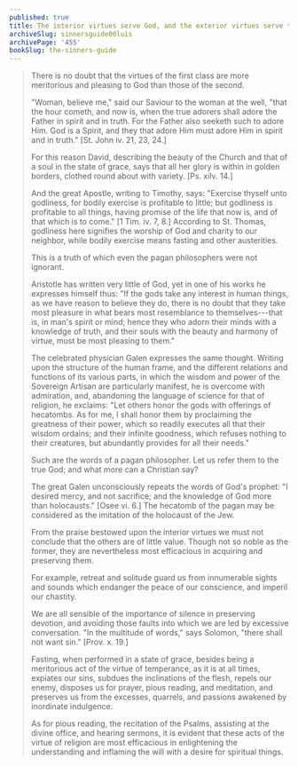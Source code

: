 ```yaml
---
published: true
title: The interior virtues serve God, and the exterior virtues serve the interior virtues
archiveSlug: sinnersguide00luis
archivePage: '455'
bookSlug: the-sinners-guide
---
```


> There is no doubt that the virtues of the first class are more meritorious and pleasing to God than those of the second.
> 
> "Woman, believe me," said our Saviour to the woman at the well, "that the hour cometh, and now is, when the true adorers shall adore the Father in spirit and in truth. For the Father also seeketh such to adore Him. God is a Spirit, and they that adore Him must adore Him in spirit and in truth." [St. John iv. 21, 23, 24.]
> 
> For this reason David, describing the beauty of the Church and that of a soul in the state of grace, says that all her glory is within in golden borders, clothed round about with variety. [Ps. xilv. 14.]
> 
> And the great Apostle, writing to Timothy, says: "Exercise thyself unto godliness, for bodily exercise is profitable to little; but godliness is profitable to all things, having promise of the life that now is, and of that which is to come." [1 Tim. iv. 7, 8.] According to St. Thomas, godliness here signifies the worship of God and charity to our neighbor, while bodily exercise means fasting and other austerities.
> 
> This is a truth of which even the pagan philosophers were not ignorant.
> 
> Aristotle has written very little of God, yet in one of his works he expresses himself thus: "If the gods take any interest in human things, as we have reason to believe they do, there is no doubt that they take most pleasure in what bears most resemblance to themselves---that is, in man's spirit or mind; hence they who adorn their minds with a knowledge of truth, and their souls with the beauty and harmony of virtue, must be most pleasing to them."
> 
> The celebrated physician Galen expresses the same thought. Writing upon the structure of the human frame, and the different relations and functions of its various parts, in which the wisdom and power of the Sovereign Artisan are particularly manifest, he is overcome with admiration, and, abandoning the language of science for that of religion, he exclaims: "Let others honor the gods with offerings of hecatombs. As for me, I shall honor them by proclaiming the greatness of their power, which so readily executes all that their wisdom ordains; and their infinite goodness, which refuses nothing to their creatures, but abundantly provides for all their needs."
> 
> Such are the words of a pagan philosopher. Let us refer them to the true God; and what more can a Christian say?
> 
> The great Galen unconsciously repeats the words of God's prophet: "I desired mercy, and not sacrifice; and the knowledge of God more than holocausts." [Osee vi. 6.] The hecatomb of the pagan may be considered as the imitation of the holocaust of the Jew.
> 
> From the praise bestowed upon the interior virtues we must not conclude that the others are of little value. Though not so noble as the former, they are nevertheless most efficacious in acquiring and preserving them.
> 
> For example, retreat and solitude guard us from innumerable sights and sounds which endanger the peace of our conscience, and imperil our chastity.
> 
> We are all sensible of the importance of silence in preserving devotion, and avoiding those faults into which we are led by excessive conversation. "In the multitude of words," says Solomon, "there shall not want sin." [Prov. x. 19.]
> 
> Fasting, when performed in a state of grace, besides being a meritorious act of the virtue of temperance, as it is at all times, expiates our sins, subdues the inclinations of the flesh, repels our enemy, disposes us for prayer, pious reading, and meditation, and preserves us from the excesses, quarrels, and passions awakened by inordinate indulgence.
> 
> As for pious reading, the recitation of the Psalms, assisting at the divine office, and hearing sermons, it is evident that these acts of the virtue of religion are most efficacious in enlightening the understanding and inflaming the will with a desire for spiritual things.

